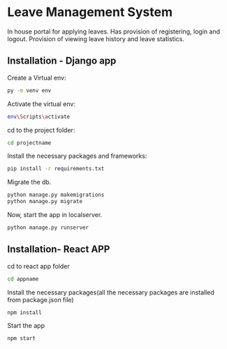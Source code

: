 # Leave Management System

In house portal for applying leaves. Has provision of registering, login and logout. Provision of viewing leave history and leave statistics.

## Installation - Django app

Create a Virtual env:

```bash
py -m venv env
```

Activate the virtual env:

```bash
env\Scripts\activate
```


cd to the project folder:
```bash
cd projectname
```

Install the necessary packages and frameworks:

```bash
pip install -r requirements.txt
```
Migrate the db.

```bash
python manage.py makemigrations
python manage.py migrate
```

Now, start the app in localserver.
```bash
python manage.py runserver
```

## Installation- React APP

cd to react app folder

```bash
cd appname
```

Install the necessary packages(all the necessary packages are installed from package.json file)

```bash
npm install
```
Start the app

```bash
npm start
```